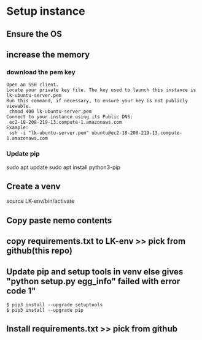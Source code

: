 # Setup instance
## Ensure the OS 
## increase the memory

### download the pem key 
```
Open an SSH client.
Locate your private key file. The key used to launch this instance is lk-ubuntu-server.pem
Run this command, if necessary, to ensure your key is not publicly viewable.
 chmod 400 lk-ubuntu-server.pem
Connect to your instance using its Public DNS:
 ec2-18-208-219-13.compute-1.amazonaws.com
Example:
 ssh -i "lk-ubuntu-server.pem" ubuntu@ec2-18-208-219-13.compute-1.amazonaws.com
 ```
### Update pip
sudo apt update
sudo apt install python3-pip

## Create a venv
source LK-env/bin/activate

## Copy paste nemo contents
## copy requirements.txt to LK-env >> pick from github(this repo)

## Update pip and setup tools in venv else gives "python setup.py egg_info" failed with error code 1"
```
$ pip3 install --upgrade setuptools
$ pip3 install --upgrade pip
```

## Install requirements.txt >> pick from github




